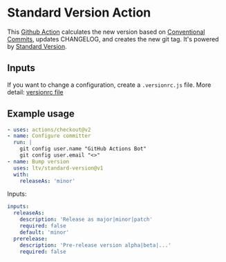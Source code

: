 # Standard Version Action

This [Github Action][] calculates the new version based on [Conventional Commits][], updates CHANGELOG, and creates the new git tag. It's powered by [Standard Version][].

## Inputs

If you want to change a configuration, create a `.versionrc.js` file. More detail: [versionrc file][]

## Example usage

```yaml
- uses: actions/checkout@v2
- name: Configure committer
  run: |
    git config user.name "GitHub Actions Bot"
    git config user.email "<>"
- name: Bump version
  uses: ltv/standard-version@v1
  with:
    releaseAs: 'minor'
```

Inputs:

```yaml
inputs:
  releaseAs:
    description: 'Release as major|minor|patch'
    required: false
    default: 'minor'
  prerelease:
    description: 'Pre-release version alpha|beta|...'
    required: false
```

[github action]: https://docs.github.com/en/actions
[conventional commits]: https://www.conventionalcommits.org/en/v1.0.0/
[standard version]: https://github.com/conventional-changelog/standard-version
[versionrc file]: https://github.com/conventional-changelog/standard-version#configuration
